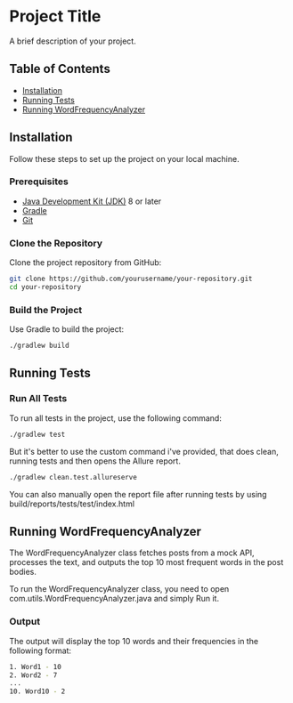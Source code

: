 # Project Title

A brief description of your project.

## Table of Contents

- [Installation](#installation)
- [Running Tests](#running-tests)
- [Running WordFrequencyAnalyzer](#running-wordfrequencyanalyzer)

## Installation

Follow these steps to set up the project on your local machine.

### Prerequisites

- [Java Development Kit (JDK)](https://www.oracle.com/java/technologies/javase-downloads.html) 8 or later
- [Gradle](https://gradle.org/install/)
- [Git](https://git-scm.com/)

### Clone the Repository

Clone the project repository from GitHub:

```bash
git clone https://github.com/yourusername/your-repository.git
cd your-repository
```

### Build the Project

Use Gradle to build the project:

```bash
./gradlew build
```

## Running Tests
### Run All Tests

To run all tests in the project, use the following command:

```bash
./gradlew test
```

But it's better to use the custom command i've provided, that does clean, running tests and then opens the Allure report.

```bash
./gradlew clean.test.allureserve
```

You can also manually open the report file after running tests by using build/reports/tests/test/index.html

## Running WordFrequencyAnalyzer

The WordFrequencyAnalyzer class fetches posts from a mock API, processes the text, and outputs the top 10 most frequent words in the post bodies.

To run the WordFrequencyAnalyzer class, you need to open com.utils.WordFrequencyAnalyzer.java and simply Run it.

### Output

The output will display the top 10 words and their frequencies in the following format:

```bash
1. Word1 - 10
2. Word2 - 7
...
10. Word10 - 2
```